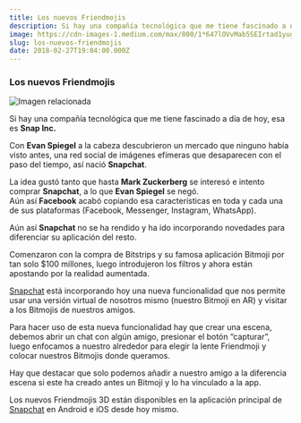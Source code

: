 ```yaml
---
title: Los nuevos Friendmojis
description: Si hay una compañía tecnológica que me tiene fascinado a día de hoy, esa es Snap Inc.
image: https://cdn-images-1.medium.com/max/800/1*647lOVvMab5SEIrtad1yug.jpeg
slug: los-nuevos-friendmojis
date: 2018-02-27T19:04:00.000Z
---
```


### Los nuevos Friendmojis

![Imagen relacionada](https://cdn-images-1.medium.com/max/800/1*647lOVvMab5SEIrtad1yug.jpeg)

Si hay una compañía tecnológica que me tiene fascinado a día de hoy, esa es **Snap Inc.**

Con **Evan Spiegel** a la cabeza descubrieron un mercado que ninguno había visto antes, una red social de imágenes efímeras que desaparecen con el paso del tiempo, así nació **Snapchat**.

La idea gustó tanto que hasta **Mark Zuckerberg** se interesó e intento comprar **Snapchat**, a lo que **Evan Spiegel** se negó.  
Aún así **Facebook** acabó copiando esa características en toda y cada una de sus plataformas (Facebook, Messenger, Instagram, WhatsApp).

Aún así **Snapchat** no se ha rendido y ha ido incorporando novedades para diferenciar su aplicación del resto.

Comenzaron con la compra de Bitstrips y su famosa aplicación Bitmoji por tan solo $100 millones, luego introdujeron los filtros y ahora están apostando por la realidad aumentada.

[Snapchat](https://www.cubodekubrick.com/blog?tag=Snapchat) está incorporando hoy una nueva funcionalidad que nos permite usar una versión virtual de nosotros mismo (nuestro Bitmoji en AR) y visitar a los Bitmojis de nuestros amigos.

Para hacer uso de esta nueva funcionalidad hay que crear una escena, debemos abrir un chat con algún amigo, presionar el botón “capturar”, luego enfocamos a nuestro alrededor para elegir la lente Friendmoji y colocar nuestros Bitmojis donde queramos.

Hay que destacar que solo podemos añadir a nuestro amigo a la diferencia escena si este ha creado antes un Bitmoji y lo ha vinculado a la app.

Los nuevos Friendmojis 3D están disponibles en la aplicación principal de [Snapchat](https://www.cubodekubrick.com/blog?tag=Snapchat) en Android e iOS desde hoy mismo.
